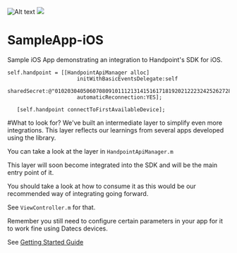 ![Alt text](https://handpoint.com/img/logo.svg)
<img src="https://handpoint.com/img/logo.svg">

# SampleApp-iOS
Sample iOS App demonstrating an integration to Handpoint's SDK for iOS.

```
self.handpoint = [[HandpointApiManager alloc]
                      initWithBasicEventsDelegate:self
                      sharedSecret:@"0102030405060708091011121314151617181920212223242526272829303132"
                      automaticReconnection:YES];

   [self.handpoint connectToFirstAvailableDevice];
```

#What to look for?
We've built an intermediate layer to simplify even more integrations. This layer reflects our learnings from several apps developed using the library.

You can take a look at the layer in `HandpointApiManager.m`

This layer will soon become integrated into the SDK and will be the main entry point of it.

You should take a look at how to consume it as this would be our recommended way of integrating going forward. 

See `ViewController.m` for that.

Remember you still need to configure certain parameters in your app for it to work fine using Datecs devices.

See [Getting Started Guide](https://www.handpoint.com/docs/device/iOS/#section_gettingStarted)

